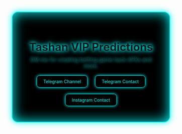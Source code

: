 <!DOCTYPE html>
<html lang="en">
<head>
  <meta charset="UTF-8" />
  <meta name="viewport" content="width=device-width, initial-scale=1.0"/>
  <title>Tashan VIP</title>
  <style>
    @import url('https://fonts.googleapis.com/css2?family=Orbitron:wght@500&display=swap');

    body {
      background: linear-gradient(135deg, #0f0f0f, #1a1a1a);
      color: #0ff;
      font-family: 'Orbitron', sans-serif;
      display: flex;
      justify-content: center;
      align-items: center;
      min-height: 100vh;
      margin: 0;
    }
    .container {
      text-align: center;
      background: #000;
      padding: 40px;
      border: 2px solid #0ff;
      border-radius: 20px;
      box-shadow: 0 0 20px #0ff, 0 0 40px #0ff inset;
    }
    h1 {
      font-size: 2.5em;
      margin-bottom: 10px;
      text-shadow: 0 0 10px #0ff, 0 0 20px #0ff;
    }
    p {
      font-size: 1.2em;
      margin: 10px 0;
      text-shadow: 0 0 10px #0ff;
    }
    a {
      display: inline-block;
      margin: 10px;
      padding: 10px 20px;
      border: 1px solid #0ff;
      border-radius: 10px;
      color: #0ff;
      text-decoration: none;
      transition: 0.3s;
      box-shadow: 0 0 10px #0ff;
    }
    a:hover {
      background-color: #0ff;
      color: #000;
      box-shadow: 0 0 20px #0ff, 0 0 30px #0ff;
    }
  </style>
</head>
<body>
  <div class="container">
    <h1>Tashan VIP Predictions</h1>
    <p>DM me for creating betting game hack APKs and more.</p>
    <a href="https://t.me/TASHANVIPPREDICTOMN" target="_blank">Telegram Channel</a>
    <a href="https://t.me/viicky_rajgarh_007" target="_blank">Telegram Contact</a>
    <a href="https://www.instagram.com/viicky_rajgarh_007?igsh=dzlzZzMzOTFleDJ2" target="_blank">Instagram Contact</a>
  </div>
</body>
</html>
